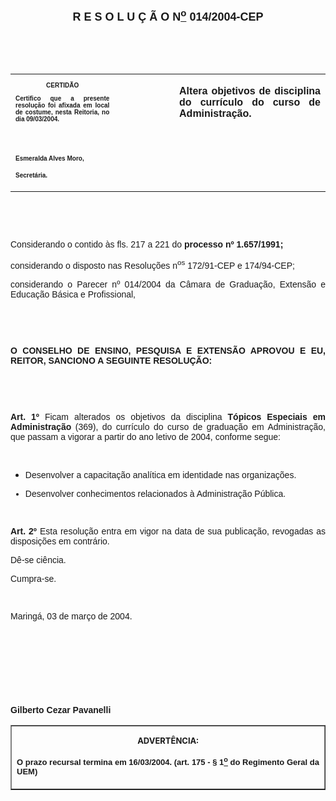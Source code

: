<BODY>

<B><FONT FACE="Arial" SIZE=4><P ALIGN="CENTER"></P>
<P ALIGN="CENTER">R E S O L U &Ccedil; &Atilde; O N<U><SUP>o</U></SUP> 014/2004-CEP</P>
</B></FONT><FONT FACE="Arial"><P ALIGN="CENTER">&nbsp;</P>
<P ALIGN="CENTER">&nbsp;</P></FONT>
<TABLE CELLSPACING=0 BORDER=0 CELLPADDING=7 WIDTH=595>
<TR><TD WIDTH="33%" VALIGN="TOP">
<B><FONT FACE="Arial" SIZE=1><P ALIGN="CENTER">CERTID&Atilde;O</P>
<P ALIGN="JUSTIFY">   Certifico que a presente resolu&ccedil;&atilde;o foi afixada em local de costume, nesta Reitoria, no dia 09/03/2004.</P>
<P ALIGN="JUSTIFY">&nbsp;</P>
<P ALIGN="JUSTIFY">&nbsp;</P>
<P>Esmeralda Alves Moro,</P>
<P>Secret&aacute;ria.</B></FONT></TD>
<TD WIDTH="19%" VALIGN="TOP">
<P>&nbsp;</TD>
<TD WIDTH="48%" VALIGN="TOP">
<B><FONT FACE="Arial"><P ALIGN="JUSTIFY">Altera objetivos de disciplina do curr&iacute;culo do curso de Administra&ccedil;&atilde;o.</B></FONT></TD>
</TR>
</TABLE>

<FONT FACE="Arial"><P ALIGN="JUSTIFY">&nbsp;</P>
<P ALIGN="JUSTIFY">&nbsp;</P>
<P ALIGN="JUSTIFY">Considerando o contido &agrave;s fls. 217 a 221 do <B>processo nº 1.657/1991;</P>
</B><P ALIGN="JUSTIFY">considerando o disposto nas Resolu&ccedil;&otilde;es n<SUP>os</SUP> 172/91-CEP e 174/94-CEP;</P>
<P ALIGN="JUSTIFY">considerando o Parecer nº 014/2004 da C&acirc;mara de Gradua&ccedil;&atilde;o, Extens&atilde;o e Educa&ccedil;&atilde;o B&aacute;sica e Profissional,</P>
<P ALIGN="JUSTIFY">&nbsp;</P>
<P ALIGN="JUSTIFY">&nbsp;</P>
<B><P ALIGN="JUSTIFY">O CONSELHO DE ENSINO, PESQUISA E EXTENS&Atilde;O APROVOU E EU, REITOR, SANCIONO A SEGUINTE RESOLU&Ccedil;&Atilde;O:</P>
</B><DL>
<DT>&nbsp;</DT>
</DL>
<B><P ALIGN="JUSTIFY">&nbsp;</P>
<P ALIGN="JUSTIFY">Art. 1º</B>  Ficam alterados os objetivos da disciplina <B>T&oacute;picos Especiais em Administra&ccedil;&atilde;o </B>(369), do curr&iacute;culo do curso de gradua&ccedil;&atilde;o em Administra&ccedil;&atilde;o, que passam a vigorar a partir do ano letivo de 2004, conforme segue: </P>
<P ALIGN="JUSTIFY">&nbsp;</P>

<UL>
<P ALIGN="JUSTIFY"><LI>Desenvolver a capacita&ccedil;&atilde;o anal&iacute;tica em identidade nas organiza&ccedil;&otilde;es.</FONT> </LI></P>
<FONT FACE="Arial"><P ALIGN="JUSTIFY"><LI>Desenvolver conhecimentos relacionados &agrave; Administra&ccedil;&atilde;o P&uacute;blica.<B> </LI></P></UL>

<P ALIGN="JUSTIFY">&nbsp;</P>
<P ALIGN="JUSTIFY">Art. 2º  </B>Esta resolu&ccedil;&atilde;o entra em vigor na data de sua publica&ccedil;&atilde;o, revogadas as disposi&ccedil;&otilde;es em contr&aacute;rio.</P>
<P ALIGN="JUSTIFY">D&ecirc;-se ci&ecirc;ncia.</P>
<P ALIGN="JUSTIFY">Cumpra-se.&#9;</P>
<P ALIGN="JUSTIFY">&nbsp;</P>
<P ALIGN="JUSTIFY">Maring&aacute;, 03 de mar&ccedil;o de 2004.</P>
<P ALIGN="JUSTIFY">&nbsp;</P>
<P ALIGN="JUSTIFY">&nbsp;</P>
<P ALIGN="JUSTIFY">&nbsp;</P>
<P ALIGN="JUSTIFY">&nbsp;</P>
<B><P ALIGN="JUSTIFY">Gilberto Cezar Pavanelli</P></B></FONT>
<TABLE BORDER CELLSPACING=1 CELLPADDING=4 WIDTH=207>
<TR><TD VALIGN="TOP">
<B><FONT SIZE=2><P ALIGN="CENTER">ADVERT&Ecirc;NCIA:</P>
</FONT><FONT FACE="Arial" SIZE=2><P ALIGN="JUSTIFY">O prazo recursal termina em 16/03/2004. (art. 175 - § 1<U><SUP>o</U></SUP> do Regimento Geral da UEM)</B></FONT></TD>
</TR>
</TABLE>

<P ALIGN="CENTER"></P></BODY>
